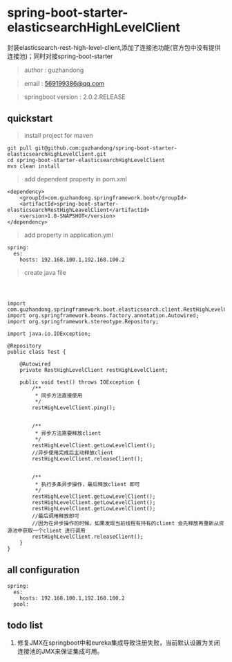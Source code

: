 # spring-boot-starter-elasticsearchHighLevelClient

封装elasticsearch-rest-high-level-client,添加了连接池功能(官方包中没有提供连接池)；同时对接spring-boot-starter

> author : guzhandong  

> email : 569199386@qq.com

> springboot version : 2.0.2.RELEASE




## quickstart

> install project for maven
```
git pull git@github.com:guzhandong/spring-boot-starter-elasticsearchHighLevelClient.git
cd spring-boot-starter-elasticsearchHighLevelClient
mvn clean install
```


> add dependent property in pom.xml

```
<dependency>
    <groupId>com.guzhandong.springframework.boot</groupId>
    <artifactId>spring-boot-starter-elasticsearchRestHighLeavelClient</artifactId>
    <version>1.0-SNAPSHOT</version>
</dependency>

```


> add property in application.yml


```
spring:
  es:
    hosts: 192.168.100.1,192.168.100.2

```




> create java file



```



import com.guzhandong.springframework.boot.elasticsearch.client.RestHighLevelClient;
import org.springframework.beans.factory.annotation.Autowired;
import org.springframework.stereotype.Repository;

import java.io.IOException;

@Repository
public class Test {

    @Autowired
    private RestHighLevelClient restHighLevelClient;

    public void test() throws IOException {
        /**
         * 同步方法直接使用
         */
        restHighLevelClient.ping();


        /**
         * 异步方法需要释放client
         */
        restHighLevelClient.getLowLevelClient();
        //异步使用完成后主动释放client
        restHighLevelClient.releaseClient();


        /**
         * 执行多条异步操作，最后释放client 即可
         */
        restHighLevelClient.getLowLevelClient();
        restHighLevelClient.getLowLevelClient();
        restHighLevelClient.getLowLevelClient();
        //最后调用释放即可
        //因为在异步操作的时候，如果发现当前线程有持有的client 会先释放再重新从资源池中获取一个client 进行调用
        restHighLevelClient.releaseClient();
    }
}

```



## all configuration
```
spring:
  es:
    hosts: 192.168.100.1,192.168.100.2
  pool:

```

## todo list

1. 修复JMX在springboot中和eureka集成导致注册失败，当前默认设置为关闭连接池的JMX来保证集成可用。
